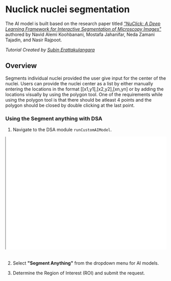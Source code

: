 # Nuclick nuclei segmentation

The AI model is built based on the research paper titled *["NuClick: A Deep Learning Framework for Interactive Segmentation of Microscopy Images"](https://arxiv.org/abs/2005.14511)* authored by Navid Alemi Koohbanani, Mostafa Jahanifar, Neda Zamani Tajadin, and Nasir Rajpoot.

*Tutorial Created by [Subin Erattakulangara](www.subinek.com)*

## Overview
Segments individual nuclei provided the user give input for the center of the nuclei. Users can provide the nuclei center as a list by either manually entering the locations in the format [[x1,y1],[x2,y2],[xn,yn] or by adding the locations visually by using the polygon tool. One of the requirements while using the polygon tool is that there should be atleast 4 points and the polygon should be closed by double clicking at the last point.

### Using the Segment anything with DSA

1. Navigate to the DSA module `runCustomAIModel`.

![Navigate to DSA adapter](../media/show-histomicstk.gif)
&nbsp;

2. Select **"Segment Anything"** from the dropdown menu for AI models.
&nbsp;

3. Determine the Region of Interest (ROI) and submit the request.
   <!-- ![Select nuclick segmentation](../media/segment-anything.gif) -->